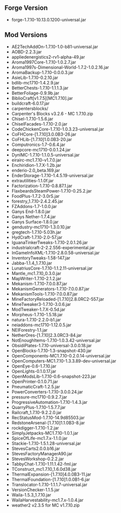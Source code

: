 ## Forge Version
* forge-1.7.10-10.13.0.1200-universal.jar

## Mod Versions
* AE2TechAddOn-1.7.10-1.0-b81-universal.jar
* AOBD-2.2.3.jar
* appliedenergistics2-rv1-alpha-49.jar
* Aroma1997Core-1.7.10-1.0.2.7.jar
* Aroma1997s-Dimensional-World-1.7.2-1.0.2.16.jar
* AromaBackup-1.7.10-0.0.0.3.jar
* AsieLib-1.7.10-0.2.10.jar
* bdlib-mc1710-1.4.2.9.jar
* BetterChests-1.7.10-1.1.1.3.jar
* BetterFoliage-0.9.9b.jar
* BiblioCraft[v1.7.5][MC1.7.10].jar
* buildcraft-6.0.17.jar
* carpentersblocks/
* Carpenter's Blocks v3.2.6 - MC 1.7.10.zip
* Chisel-1.7.10-1.5.6.jar
* ChiselFacades-1.7.10-2.0.jar
* CodeChickenCore-1.7.10-1.0.3.23-universal.jar
* CoFHCore-[1.7.10]3.0.0B3-26.jar
* CoFHLib-[1.7.10]1.0.0B3-20.jar
* Computronics-1.7-0.6.4.jar
* deepcore-mc1710-0.0.1.24.jar
* DynIMC-1.7.10-1.1.0.5-universal.jar
* eirairc-mc1.7.10-v1.7.0.jar
* Enchiridion-1.7.X-1.2b.jar
* enderio-2.0_beta.169.jar
* EnderStorage-1.7.10-1.4.5.19-universal.jar
* extrautilities-1.1.0f.jar
* Factorization-1.7.10-0.8.87.1.jar
* FlaxbeardsSteamPower-1.7.10-0.25.2.jar
* FoodPlus-1.7.2-3.0rS.jar
* forestry_1.7.10-2.4.2.45.jar
* FZAddons-1.7-1.0.0.jar
* Ganys End-1.8.0.jar
* Ganys Nether-1.7.4.jar
* Ganys Surface-1.8.0.jar
* gendustry-mc1710-1.3.0.10.jar
* gregtech-1.7.10-5.03h.jar
* HydCraft-1.7.10-2.0-57.jar
* IguanaTinkerTweaks-1.7.10-2.0.1.26.jar
* industrialcraft-2-2.2.556-experimental.jar
* InGameInfoXML-1.7.10-2.8.0.58-universal.jar
* InventoryTweaks-1.58-147.jar
* Jabba-1.1.4_1.7.10.jar
* LunatriusCore-1.7.10-1.1.2.11-universal.jar
* Mantle_mc1.7.10_0.3.0.jar
* MapWriter-1.7.10-2.1.2.jar
* Mekanism-1.7.10-7.0.0.87.jar
* MekanismGenerators-1.7.10-7.0.0.87.jar
* MekanismTools-1.7.10-7.0.0.87.jar
* MineFactoryReloaded-[1.7.10]2.8.0RC2-557.jar
* MineTweaker3-1.7.10-3.0.6.jar
* ModTweaker-1.7.X-0.5d.jar
* Morpheus-1.7.10-1.5.18.jar
* natura-1.7.10-2.2.0-b1.jar
* neiaddons-mc1710-1.12.0.5.jar
* NEIForestry-1.1.jar
* NetherOres-[1.7.10]2.3.0RC3-84.jar
* NotEnoughItems-1.7.10-1.0.3.42-universal.jar
* ObsidiPlates-1.7.10-universal-3.0.0.18.jar
* OpenBlocks-1.7.10-1.3-snapshot-430.jar
* OpenComponents-MC1.7.10-0.2.0.14-universal.jar
* OpenComputers-MC1.7.10-1.3.3.89-dev-universal.jar
* OpenEye-0.6-1.7.10.jar
* OpenLights-0.1.0.17.jar
* OpenModsLib-1.7.10-0.6-snapshot-223.jar
* OpenPrinter-0.1.0.71.jar
* PneumaticCraft-1.2.5.jar
* PowerConverters-1.7.10-3.0.0.24.jar
* pressure-mc1710-0.9.2.7.jar
* ProgressiveAutomation-1.7.10-1.4.3.jar
* QuarryPlus-1.7.10-1.5.7.7.jar
* Railcraft_1.7.10-9.2.2.0.jar
* RecStatusMod-1.7.10-14.9d85503.jar
* RedstoneArsenal-[1.7.10]1.1.0B3-8.jar
* rockdigger-1.7.10-1.2.jar
* SimplyJetpacks-MC1.7.10-1.0.1.jar
* SpiceOfLife-mc1.7.x-1.1.0.jar
* Stackie-1.7.10-1.5.1.28-universal.jar
* StevesCarts2.0.0.b16.jar
* StevesFactoryManagerA90.jar
* StevesWorkshop-0.2.2.jar
* TabbyChat-1.7.10-1.11.1.42-fml.jar
* TConstruct_mc1.7.10_1.6.0d38.jar
* ThermalExpansion-[1.7.10]4.0.0B3-11.jar
* ThermalFoundation-[1.7.10]1.0.0B1-6.jar
* Translocator-1.7.10-1.1.1.7-universal.jar
* VersionChecker-1.1.5.jar
* Waila-1.5.3_1.7.10.jar
* WailaHarvestability-mc1.7.x-1.0.4.jar
* weather2 v2.3.5 for MC v1.7.10.zip
